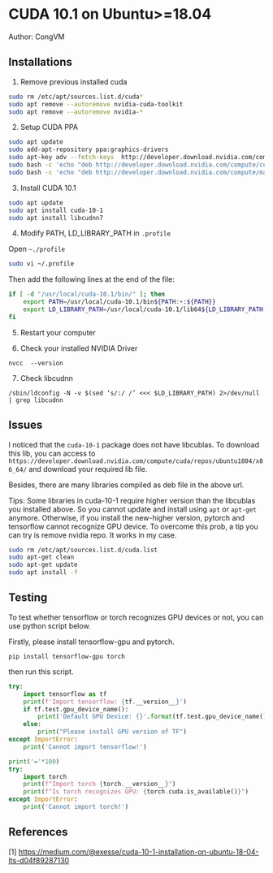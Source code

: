 # CUDA 10.1 on Ubuntu>=18.04

Author: CongVM

## Installations

1. Remove previous installed cuda

```bash
sudo rm /etc/apt/sources.list.d/cuda*
sudo apt remove --autoremove nvidia-cuda-toolkit
sudo apt remove --autoremove nvidia-*
```

2. Setup CUDA PPA 

```bash
sudo apt update
sudo add-apt-repository ppa:graphics-drivers
sudo apt-key adv --fetch-keys  http://developer.download.nvidia.com/compute/cuda/repos/ubuntu1804/x86_64/7fa2af80.pub
sudo bash -c 'echo "deb http://developer.download.nvidia.com/compute/cuda/repos/ubuntu1804/x86_64 /" > /etc/apt/sources.list.d/cuda.list'
sudo bash -c 'echo "deb http://developer.download.nvidia.com/compute/machine-learning/repos/ubuntu1804/x86_64 /" > /etc/apt/sources.list.d/cuda_learn.list'
```

3. Install CUDA 10.1

```bash
sudo apt update
sudo apt install cuda-10-1
sudo apt install libcudnn7
```

4. Modify PATH, LD_LIBRARY_PATH in `.profile`

Open `~./profile`

```bash
sudo vi ~/.profile
```

Then add the following lines at the end of the file:

```bash
if [ -d "/usr/local/cuda-10.1/bin/" ]; then
    export PATH=/usr/local/cuda-10.1/bin${PATH:+:${PATH}}
    export LD_LIBRARY_PATH=/usr/local/cuda-10.1/lib64${LD_LIBRARY_PATH:+:${LD_LIBRARY_PATH}}
fi
```

5. Restart your computer

6. Check your installed NVIDIA Driver

`nvcc  --version`

7. Check libcudnn

`/sbin/ldconfig -N -v $(sed ‘s/:/ /’ <<< $LD_LIBRARY_PATH) 2>/dev/null | grep libcudnn`

## Issues

I noticed that the `cuda-10-1` package does not have libcublas. To download this lib, you can access to `https://developer.download.nvidia.com/compute/cuda/repos/ubuntu1804/x86_64/` and download your required lib file. 

Besides, there are many libraries compiled as deb file in the above url. 

Tips:
Some libraries in cuda-10-1 require higher version than the libcublas you installed above.
So you cannot update and install using `apt` or `apt-get` anymore. Otherwise, if you install the new-higher version, pytorch and tensorflow cannot recognize GPU device.
To overcome this prob, a tip you can try is remove nvidia repo. It works in my case.

```bash
sudo rm /etc/apt/sources.list.d/cuda.list
sudo apt-get clean
sudo apt-get update
sudo apt install -f
```

## Testing

To test whether tensorflow or torch recognizes GPU devices or not, you can use python script below.

Firstly, please install tensorflow-gpu and pytorch.
```
pip install tensorflow-gpu torch
```

then run this script.

```python
try:
    import tensorflow as tf
    print(f'Import tensorflow: {tf.__version__}')
    if tf.test.gpu_device_name(): 
        print('Default GPU Device: {}'.format(tf.test.gpu_device_name()))
    else:
	    print("Please install GPU version of TF")
except ImportError:
    print('Cannot import tensorflow!')

print('='*100)
try:
    import torch
    print(f"Import torch {torch.__version__}")
    print(f"Is torch recognizes GPU: {torch.cuda.is_available()}")
except ImportError:
    print('Cannot import torch!')
```


## References

[1] https://medium.com/@exesse/cuda-10-1-installation-on-ubuntu-18-04-lts-d04f89287130

